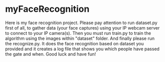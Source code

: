# myFaceRecognition

Here is my face recognition project. Please pay attention to run dataset.py first of all, to gather data (your face captures) using your IP webcam server to connect to your IP camera(s).
Then you must run train.py to train the algorithm using the images within "dataset" folder.
And finally please run the recognize.py. It does the face recognition based on dataset you provided and it creates a log file that shows you which people have passed the gate and when.
Good luck and have fun!
